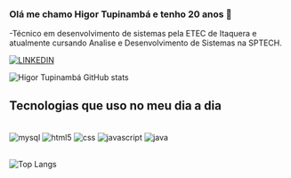 ### Olá me chamo Higor Tupinambá e tenho 20 anos  👋

-Técnico em desenvolvimento de sistemas pela ETEC de Itaquera e atualmente cursando Analise e Desenvolvimento de Sistemas na SPTECH.


[![LINKEDIN](https://img.shields.io/badge/LinkedIn-0077B5?style=for-the-badge&logo=linkedin&logoColor=white)](https://www.linkedin.com/in/higor-tupinamba/)

![Higor Tupinambá GitHub stats](https://github-readme-stats.vercel.app/api?username=higortupi&show_icons=true&theme=radical)




## Tecnologias que uso no meu dia a dia

<div style="display: inline_block"><br>
<img align="center" alt="mysql" src="https://img.shields.io/badge/MySQL-005C84?style=for-the-badge&logo=mysql&logoColor=white">
<img align="center" alt="html5" src="https://img.shields.io/badge/HTML5-E34F26?style=for-the-badge&logo=html5&logoColor=white">
<img align="center" alt="css" src="https://img.shields.io/badge/CSS3-1572B6?style=for-the-badge&logo=css3&logoColor=white">
<img align="center" alt="javascript" src="https://img.shields.io/badge/JavaScript-323330?style=for-the-badge&logo=javascript&logoColor=F7DF1E">
<img align="center" alt="java" src="https://img.shields.io/badge/Java-ED8B00?style=for-the-badge&logo=openjdk&logoColor=white">
</div><br>

![Top Langs](https://github-readme-stats.vercel.app/api/top-langs/?username=higortupi&size_weight=0.5&count_weight=0.5)
